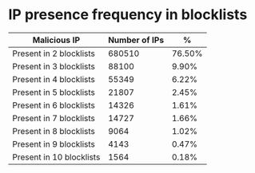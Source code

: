 # IP presence frequency in blocklists
| Malicious IP | Number of IPs | % |
|----|----|----|
| Present in 2 blocklists | 680510 | 76.50% |
| Present in 3 blocklists | 88100 | 9.90% |
| Present in 4 blocklists | 55349 | 6.22% |
| Present in 5 blocklists | 21807 | 2.45% |
| Present in 6 blocklists | 14326 | 1.61% |
| Present in 7 blocklists | 14727 | 1.66% |
| Present in 8 blocklists | 9064 | 1.02% |
| Present in 9 blocklists | 4143 | 0.47% |
| Present in 10 blocklists | 1564 | 0.18% |
